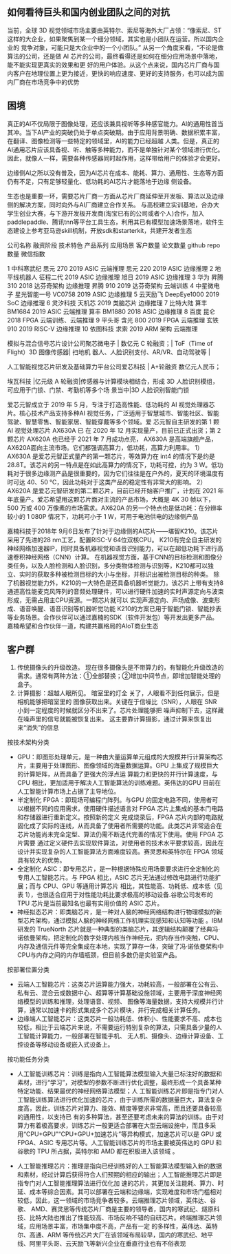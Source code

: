 ## 如何看待巨头和国内创业团队之间的对抗
当前，全球 3D 视觉领域市场主要由英特尔、索尼等海外大厂占领：“像索尼、ST 这样的大企业，如果聚焦到某一个细分领域，其实也是小团队在运营。所以国内企业的
竞争对象，可能只是大企业中的一个小团队。”
从另一个角度来看，“不论是做算法的公司，还是做 AI 芯片的公司，最终看得还是如何在细分应用场景中落地，能不能实现更真实的效果和更
好的用户体验。从这个点来说，国内芯片厂商与国内客户在地理位置上更为接近，更快的响应速度、更好的支持服务，也可以成为国内厂商在市场竞争中的优势

## 困境

真正的AI不仅局限于图像处理，还应该兼具视听等多种感官能力。AI的通用性首当其冲。当下AI产业的突破仍处于单点突破期。由于应用背景明确、数据积累丰富，在翻译、图像检测等一些特定的领域里，AI的能力已经超越
人类。但是，真正的AI通用芯片应该具备视、听、触等多种能力，而不是单独针对某个领域进行优化。因此，就像人一样，需要各种传感器同时起作用，这样带给用户的体验才会更好。

边缘侧AI之所以没有普及，因为AI芯片在成本、能耗、算力、通用性、生态等方面仍有不足，只有足够轻量化、低功耗的AI芯片才能落地于边缘
侧设备。

生态也是重要一环，需要芯片厂商一方面从芯片厂商延伸至开发板、算法以及边缘侧的解决方案，同时向外与AI厂商建立合作关系。
与高校建立实训基地，合办大学生创业大赛，与下游开发板开发商(淘宝已有的公司或者个人)合作，加入paddlepaddle、腾讯tnn等平台工具生态，利用其已有模型加速场景落地，软件生态建设上参考亚马逊skill机制，开放sdk和starterkit，共建开发者生态




公司名称 融资阶段 技术特色 产品系列  应用场景 客户数量 论文数量 github repo数量 微信指数

1 中科寒武纪 思元 270 2019 ASIC 云端推理
思元 220 2019 ASIC 边缘推理
2 地平线机器人 征程二代 2019 ASIC 边缘推理
旭日 2019 ASIC 边缘推理
3 华为 昇腾 310 2018 达芬奇架构 边缘推理
昇腾 910 2019 达芬奇架构 云端训练
4 中星微电子 星光智能一号
VC0758
2019 ASIC 边缘推理
5 云天励飞 DeepEye1000 2019 SoC 边缘推理
6 灵汐科技 天机芯 2019 类脑芯片 边缘推理
7 比特大陆 算丰 BM1684 2019 ASIC 云端推理
算丰 BM1880 2018 ASIC 边缘推理
8 百度 昆仑 2018 FPGA 云端训练、云端推理
9 平头哥 含光 800 2019 FPGA 云端推理
玄铁 910 2019 RISC-V 边缘推理
10 依图科技 求索 2019 ARM 架构 云端推理

模拟与混合信号芯片设计公司聚芯微电子  | 数亿元 C 轮融资；| ToF（Time of Flight）3D 图像传感器| 扫地机
器人、人脸识别支付、AR/VR、自动驾驶等 |

人工智能视觉芯片研发及基础算力平台公司爱芯科技 | A+轮融资 数亿元人民币；

埃瓦科技 |亿元级 A 轮融资|传感器与计算模块相结合，形成 3D 人脸识别模组，可应用于门锁、门禁、考勤机等多个场
景当中|3D 人脸识别智能门锁

爱芯元智成立于 2019 年 5 月，专注于打造高性能、低功耗的 AI 视觉处理器芯片。核心技术产品支持多种AI 视觉任务，广泛适用于智慧城市、智能社区、智能驾驶、智慧零售、智能家居、智能穿戴等多个领域。爱
芯元智自主研发的第 1 颗 AI 视觉处理芯片 AX630A 已 在 2020 年 12 月实现量产，目前已正式出货；第 2 颗芯片 AX620A 也已经于 2021 年 7 月成功点亮，
AX630A 是高端旗舰产品，AX620A面向主流市场。它们都强调高算力，低功耗，高算力利用率。
1）AX630A 是爱芯元智正式量产的第一颗芯片，等效算力在 int4 的情况下是约是 28.8T。该芯片的另一特点是在如此高算力的情况下，功耗可控，约为 3 W。低功耗对于很多边缘测产品是很重要的，因为它们往往是在户外的，夏天的环境温度有时可达 40、50 ℃，因此功耗对于这类产品的稳定性有非常大的影响。
2）AX620A 是爱芯元智研发的第二颗芯片，目前已经开始客户推广，计划在 2021 年年底量产。爱芯希望用这颗芯片面对主流的产品市场，大概是 4K 30 帧以下，500 万或 400 万像素的市场需求。AX620A 的另一个特点也是低功耗：在分辨率较小的 1 080P 情况下，功耗可小于 1 W，可用于电池供电的边缘侧产品

嘉楠科技于2018年 9月6日发布了针对于边缘侧的AI芯片——堪智K210。该芯片采用了先进的28 nm工艺，配置RISC-V 64位双核CPU。
K210有完全自主研发的神经网络加速器IP，同时具备机器视觉和语音识别能力，可以在超低功耗下进行高速卷积神经网络（CNN）计算。
在机器视觉方面，基于CNN的目标检测和图像分类任务，以及人脸检测和人脸识别，多分类物体检测与识别等，K210都可以独立、实时的获取多种被检测目标的大小与坐标，并标识出被检测目标的种类。
除了机器视觉能力外，K210的一大特色是还具备机器听觉能力。该芯片上带有支持8通道高性能麦克风阵列的音频处理硬件，可以进行硬件加速的实时声源定向与波束形成，无需占用主CPU资源。一颗芯片就可以
实现声源定向、声场成像、波束形成、语音唤醒、语音识别等机器听觉功能
K210的方案已用于智能门锁、智能抄表等业务场景。合作伙伴可以通过嘉楠的SDK（软件开发包）等开发出更多产品。嘉楠希望和合作伙伴一道，构建共赢格局的AIoT商业生态



## 客户群
1. 传统摄像头的升级改造。
现在很多摄像头是不带算力的，有智能化升级改造的需求。通常有两种方法：①全部替换；②增加中间节点，即增加智能处理的盒子。
2. 计算摄影：超越人眼所见。
暗室里的灯全
关了，人眼看不到任何展示，但是相机能够把暗室里的
图像获取出来。关键在于信噪比（SNR），人眼在 SNR
小到一定程度的时候就区分不出来了。芯片处理能够把
噪声抑制下去，这样藏在噪声里的信号就能被恢复出来。
这主要靠计算摄影，通过计算来恢复出来“消失”的信息








按技术架构分类
* GPU：即图形处理单元，是一种由大量运算单元组成的大规模并行计算架构芯片，主要用于处理图形、图像领域的海量数据运算。GPU 上集成了规模巨大的计算矩阵，从而具备了更强大的浮点运
算能力和更快的并行计算速度，与 CPU 相比，更加适用于解决人工智能算法的训练难题。英伟达的GPU 目前在人工智能计算市场上占据了主导地位。
* 半定制化 FPGA：即现场可编程门阵列。与GPU 的固定电路不同，使用者可以根据不同的应用需求，使用硬件描述语言对 FPGA 芯片上集成的基本门电路和存储器进行重新定义。按照新的定义
完成烧录后，FPGA 芯片内部的电路就固化成了实际的连线，从而具备了使用者所需要的功能。此类芯片非常适合在芯片功能尚未完全定型、算法仍需不断迭代完善的情况下使用。使用 FPGA 芯片需要
通过定义硬件去实现软件算法，对使用者的技术水平要求较高，因此在设计并实现复杂的人工智能算法方面难度较高。赛灵思和英特尔在 FPGA 领域具有较大的优势。
* 全定制化 ASIC：即专用芯片，是一种根据特殊应用场景要求进行全定制化的专用人工智能芯片。与 FPGA 相比，ASIC 芯片无法通过修改电路进行功能扩展；而与 CPU、GPU 等通用计算芯片
相比，其性能高、功耗低、成本低（见表 1），也很适合应用于对性能功耗比要求极高的移动设备.谷歌公司发布的 TPU 芯片是当前最知名也最有实用价值的 ASIC 芯片。
* 神经拟态芯片：即类脑芯片，是一种对人脑的神经网络结构进行物理模拟的新型芯片架构，通过模拟人脑的神经网络工作机理实现感知和认知等功能 。IBM 研发的 TrueNorth 芯片就是一种典型的类脑芯片，其逻辑结构颠覆了经典冯·诺依曼架构，把定制化的数字处理内核当作神经元，把内存当作突触，CPU、内存及通信元件等完全集成在本地，实现了算存一体，突破了冯·诺依曼架构中 CPU与内存之间的内存墙瓶颈，但目前多数仍是实验室产品。

按部署位置分类
* 云端人工智能芯片：这类芯片运算能力强大，功耗较高，一般部署在公有云、私有云、混合云或数据中心、超算等计算基础设施领域，主要用于深度神经网络模型的训练和推理，处理语音、视频、
图像等海量数据，支持大规模并行计算，通常以加速卡的形式集成多个芯片模块，并行完成相关计算任务。
* 边缘端人工智能芯片：这类芯片一般功耗低、体积小、性能要求不高、成本也较低，相比于云端芯片来说，不需要运行特别复杂的算法，只需具备少量的人工智能计算能力，一般部署在智能手机、
无人机、摄像头、边缘计算设备、工控设备等移动设备或嵌入式设备上。


按功能任务分类
* 人工智能训练芯片：训练是指向人工智能算法模型输入大量已标注好的数据和素材，进行“学习”，对模型的参数不断进行优化调整，最终形成一个具备某种特定功能、结果最优的神经网络算法模型；人
工智能训练芯片即是指专门对人工智能训练算法进行优化加速的芯片，由于训练所需的数据量巨大，算法复杂度高，因此，训练芯片对算力、能效、精度等要求非常高，而且还要具备较高的通用性，以支持已
有的多种算法，甚至还要考虑未来的算法的训练。由于对算力有着极高要求，训练芯片一般更适合部署在大型云端设施中，而且多采用“CPU+GPU”“CPU+GPU+加速芯片”等异构模式，加速芯片可以是 GPU 或
FPGA、ASIC 专用芯片等。人工智能训练芯片的市场主要被英伟达的 GPU 和谷歌的 TPU 所占据，英特尔和 AMD 都在积极进入该领域 。

* 人工智能推理芯片：推理是指向已经训练好的人工智能算法模型输入新的数据和素材，经过计算后获得符合人们预期的相应的输出；人工智能推理芯片即是指专门对人工智能推理算法进行优化加
速的芯片，其更加关注能耗、算力、时延、成本等综合因素。其可以部署在云端和边缘端，实现难度和市场门槛相对较低，因此，这一领域的市场竞争者较多。云端推理芯片领域，英伟达、谷歌、
AMD、赛灵思等传统芯片厂商是主要的领导者，国内的寒武纪、燧原科技、比特大陆也推出了性能较高、市场反响不错的自研芯片。终端推理芯片领域，应用场景丰富，市场集中度不高，产品有一定
的多样性，英伟达、英特尔、高通、ARM 等传统芯片大厂在该领域布局较早，国内的寒武纪、地平线、阿里平头哥、云天励飞等新兴企业在垂直行业也有不俗表现


